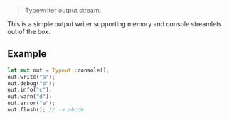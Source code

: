 > Typewriter output stream.

This is a simple output writer supporting memory and console streamlets out of the box.

## Example

```rs
let mut out = Typout::console();
out.write("a");
out.debug("b");
out.info("c");
out.warn("d");
out.error("e");
out.flush(); // -> abcde
```
